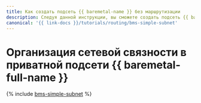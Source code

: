 ```yaml
---
title: Как создать подсеть {{ baremetal-name }} без маршрутизации
description: Следуя данной инструкции, вы сможете создать подсеть {{ baremetal-full-name }} без маршрутизации и вручную настроить в ней сетевую связность.
canonical: '{{ link-docs }}/tutorials/routing/bms-simple-subnet'
---
```


# Организация сетевой связности в приватной подсети {{ baremetal-full-name }}

{% include [bms-simple-subnet](../../_tutorials/routing/bms-simple-subnet.md) %}
